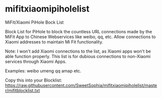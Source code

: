 # mifitxiaomipiholelist
MiFit/Xiaomi PiHole Bock List

Block List for PiHole to block the countless URL connections made by the MiFit App to Chinese Webservices like weibo, qq, etc. Allow connections to Xiaomi addresses to maintain Mi Fit functionality.


Note: I won't add Xiaomi connections to the list, as Xiaomi apps won't be able function properly. This list is for dubious connections to non-Xiaomi services through Xiaomi Apps.

Examples:
weibo
umeng
qq
amap
etc.

Copy this into your Blocklist:
https://raw.githubusercontent.com/SweetSophia/mifitxiaomipiholelist/master/mifitblocklist.txt

